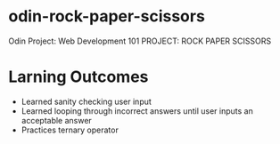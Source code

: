 # odin-rock-paper-scissors
Odin Project: Web Development 101 PROJECT: ROCK PAPER SCISSORS
# Larning Outcomes
* Learned sanity checking user input
* Learned looping through incorrect answers until user inputs an acceptable answer
* Practices ternary operator